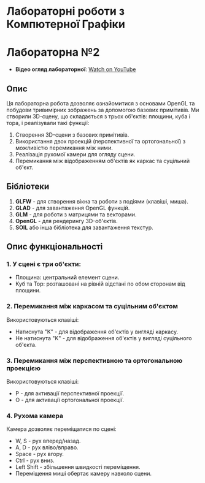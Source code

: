 # Лабораторні роботи з Компютерної Графіки

# Лабораторна №2
- **Відео огляд лабораторної**: [Watch on YouTube](https://youtu.be/5kHmPrK9dxk)

## Опис

Ця лабораторна робота дозволяє ознайомитися з основами OpenGL та побудови тривимірних зображень за допомогою базових примітивів. Ми створили 3D-сцену, що складається з трьох об'єктів: площини, куба і тора, і реалізували такі функції:

1. Створення 3D-сцени з базових примітивів.
2. Використання двох проекцій (перспективної та ортогональної) з можливістю перемикання між ними.
3. Реалізація рухомої камери для огляду сцени.
4. Перемикання між відображенням об'єктів як каркас та суцільний об'єкт.

## Бібліотеки

1. **GLFW** - для створення вікна та роботи з подіями (клавіші, миша).
2. **GLAD** - для завантаження OpenGL функцій.
3. **GLM** - для роботи з матрицями та векторами.
4. **OpenGL** - для рендерингу 3D-об'єктів.
5. **SOIL** або інша бібліотека для завантаження текстур.

## Опис функціональності
### 1. У сцені є три об'єкти:
- Площина: центральний елемент сцени.
- Куб та Тор: розташовані на рівній відстані по обом сторонам від площини.

### 2. Перемикання між каркасом та суцільним об'єктом
Використовуються клавіші:
- Натиснута "K" - для відображення об'єктів у вигляді каркасу.
- Не натиснута "K" - для відображення об'єктів у вигляді суцільного об'єкта.

### 3. Перемикання між перспективною та ортогональною проекцією
Використовуються клавіші:
- P - для активації перспективної проекції.
- O - для активації ортогональної проекції.

### 4. Рухома камера
Камера дозволяє переміщатися по сцені:
- W, S - рух вперед/назад.
- A, D - рух вліво/вправо.
- Space - рух вгору.
- Ctrl - рух вниз.
- Left Shift - збільшення швидкості переміщення.
- Переміщення миші обертає камеру навколо сцени.
